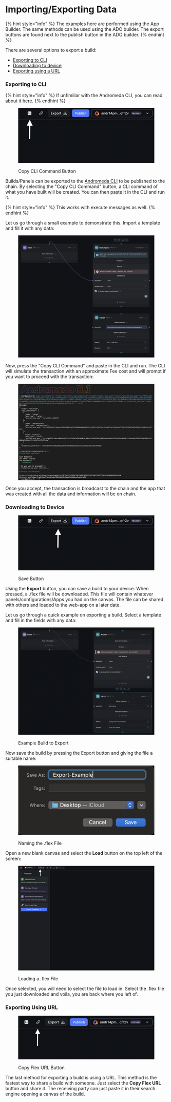 # Importing/Exporting Data

{% hint style="info" %}
The examples here are performed using the App Builder. The same methods can be used using the ADO builder. The export buttons are found next to the publish button in the ADO builder.&#x20;
{% endhint %}

There are several options to export a build:

* [Exporting to CLI](importing-exporting-data.md#exporting-to-cli)
* [Downloading to device](importing-exporting-data.md#downloading-to-device)
* [Exporting using a URL](importing-exporting-data.md#exporting-using-url)&#x20;

### Exporting to CLI

{% hint style="info" %}
If unfimiliar with the Andromeda CLI, you can read about it [here](https://docs.andromedaprotocol.io/andromeda/andromeda-cli/introduction).&#x20;
{% endhint %}

<figure><img src="../.gitbook/assets/Screen Shot 2023-04-26 at 5.54.13 PM.png" alt=""><figcaption><p>Copy CLI Command Button</p></figcaption></figure>

Builds/Panels can be exported to the [Andromeda CLI](https://docs.andromedaprotocol.io/andromeda/andromeda-cli/introduction) to be published to the chain. By selecting the "Copy CLI Command" button, a CLI command of what you have built will be created. You can then paste it in the CLI and run it.&#x20;

{% hint style="info" %}
This works with execute messages as well.&#x20;
{% endhint %}

Let us go through a small example to demonstrate this. Import a template and fill it with any data:

<figure><img src="../.gitbook/assets/Screen Shot 2023-05-24 at 4.15.09 PM.png" alt=""><figcaption></figcaption></figure>

Now, press the "Copy CLI Command" and paste in the CLI and run. The CLI will simulate the transaction with an approximate Fee cost and will prompt if you want to proceed with the transaction:

<figure><img src="../.gitbook/assets/Screen Shot 2023-05-24 at 4.31.22 PM.png" alt=""><figcaption></figcaption></figure>

Once you accept, the transaction is broadcast to the chain and the app that was created with all the data and information will be on chain.&#x20;

### Downloading to Device

<figure><img src="../.gitbook/assets/Screen Shot 2023-04-26 at 5.56.14 PM.png" alt=""><figcaption><p>Save Button</p></figcaption></figure>

Using the **Export** button, you can save a build to your device. When pressed, a .flex file will be downloaded. This file will contain whatever panels/configurations/Apps you had on the canvas. The file can be shared with others and loaded to the web-app on a later date.

Let us go through a quick example on exporting a build. Select a template and fill in the fields with any data:

<figure><img src="../.gitbook/assets/Screen Shot 2023-04-26 at 6.03.19 PM.png" alt=""><figcaption><p>Example Build to Export</p></figcaption></figure>

Now save the build by pressing the Export button and giving the file a suitable name:

<figure><img src="../.gitbook/assets/Screen Shot 2023-04-26 at 6.12.46 PM.png" alt=""><figcaption><p>Naming the .flex File</p></figcaption></figure>

Open a new blank canvas and select the **Load** button on the top left of the screen:

<figure><img src="../.gitbook/assets/Screen Shot 2023-04-26 at 6.17.04 PM.png" alt=""><figcaption><p>Loading a .flex File</p></figcaption></figure>

Once selected, you will need to select the file to load in. Select the .flex file you just downloaded and voila, you are back where you left of.&#x20;

### Exporting Using URL&#x20;

<figure><img src="../.gitbook/assets/Screen Shot 2023-04-26 at 6.26.25 PM.png" alt=""><figcaption><p>Copy Flex URL Button </p></figcaption></figure>

The last method for exporting a build is using a URL. This method is the fastest way to share a build with someone. Just select the **Copy Flex URL** button and share it. The receiving party can just paste it in their search engine opening a canvas of the build.
